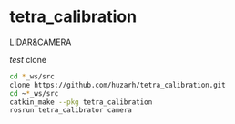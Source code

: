 # tetra_calibration
LIDAR&amp;CAMERA

*test*
clone
```bash 
cd *_ws/src
clone https://github.com/huzarh/tetra_calibration.git
cd ~*_ws/src
catkin_make --pkg tetra_calibration
rosrun tetra_calibrator camera

```